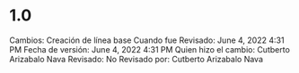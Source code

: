 # 1.0

Cambios: Creación de línea base
Cuando fue Revisado: June 4, 2022 4:31 PM
Fecha de  versión: June 4, 2022 4:31 PM
Quien hizo el cambio: Cutberto Arizabalo Nava
Revisado: No
Revisado por: Cutberto Arizabalo Nava